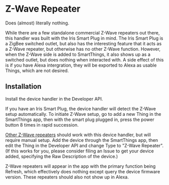 # Z-Wave Repeater

Does (almost) literally nothing.

While there are a few standalone commercial Z-Wave repeaters out there, this handler was built with the Iris Smart Plug in mind.
The Iris Smart Plug is a ZigBee switched outlet, but also has the interesting feature that it acts as a Z-Wave repeater, but otherwise has no other Z-Wave function.
However, when the Z-Wave side is added to SmartThings, it also shows up as a switched outlet, but does nothing when interacted with.
A side effect of this is if you have Alexa intergration, they will be exported to Alexa as usable Things, which are not desired.

## Installation

Install the device handler in the Developer API.

If you have an Iris Smart Plug, the device handler will detect the Z-Wave setup automatically.
To initiate Z-Wave setup, go to add a new Thing in the SmartThings app, then with the smart plug plugged in, press the power button 8 times in rapid succession.

[Other Z-Wave repeaters](http://products.z-wavealliance.org/regions/2/categories/15/products) should work with this device handler, but will require manual setup.
Add the device through the SmartThings app, then edit the Thing in the Developer API and change Type to "Z-Wave Repeater".
(If this works for you, please consider filing an Issue to get your device added, specifying the Raw Description of the device.)

Z-Wave repeaters will appear in the app with the primary function being Refresh, which effectively does nothing except query the device firmware version.
These repeaters should also not show up in Alexa.
